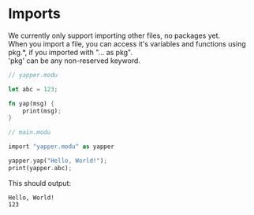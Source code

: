 # Imports

We currently only support importing other files, no packages yet. \
When you import a file, you can access it's variables and functions using pkg.*, if you imported with "... as pkg". \
'pkg' can be any non-reserved keyword.

```rust
// yapper.modu

let abc = 123;

fn yap(msg) {
    print(msg);
}

```

<span class="my-5" ></span>

```rust
// main.modu

import "yapper.modu" as yapper

yapper.yap("Hello, World!");
print(yapper.abc);
```

This should output:
```
Hello, World!
123
```